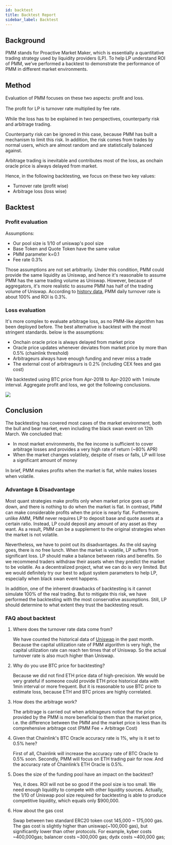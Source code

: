 ```yaml
---
id: backtest
title: Backtest Report
sidebar_label: Backtest
---
```


## Background

PMM stands for Proactive Market Maker, which is essentially a quantitative trading strategy used by liquidity providers (LP). To help LP understand ROI of PMM, we’ve performed a backtest to demonstrate the performance of PMM in different market environments.

## Method

Evaluation of PMM focuses on these two aspects: proﬁt and loss.

The proﬁt for LP is turnover rate multiplied by fee rate.

While the loss has to be explained in two perspectives, counterparty risk and arbitrage trading.

Counterparty risk can be ignored in this case, because PMM has built a mechanism to limit this risk. In addition, the risk comes from trades by normal users, which are almost random and are statistically balanced against.

Arbitrage trading is inevitable and contributes most of the loss, as onchain oracle price is always delayed from market.

Hence, in the following backtesting, we focus on these two key values:

- Turnover rate (profit wise)
- Arbitrage loss (loss wise)

## Backtest

### Profit evaluation

Assumptions:

- Our pool size is 1/10 of uniswap's pool size
- Base Token and Quote Token have the same value
- PMM parameter k=0.1
- Fee rate 0.3%

Those assumptions are not set arbitrarily. Under this condition, PMM could provide the same liquidity as Uniswap, and hence it's reasonable to assume PMM has the same trading volume as Uniswap. However, because of aggregators, it's more realistic to assume PMM has half of the trading volume of Uniswap. According to [history data](https://uniswap.info/pair/0xb4e16d0168e52d35cacd2c6185b44281ec28c9dc), PMM daily turnover rate is about 100% and ROI is 0.3%.

### Loss evaluation

It's more complex to evaluate arbitrage loss, as no PMM-like algorithm has been deployed before. The best alternative is backtest with the most stringent standards. below is the assumptions:

- Onchain oracle price is always delayed from market price
- Oracle price updates whenever deviates from market price by more than 0.5% (chainlink threshold)
- Arbitrageurs always have enough funding and never miss a trade
- The external cost of arbitrageurs is 0.2% (including CEX fees and gas cost)

We backtested using BTC price from Apr-2018 to Apr-2020 with 1 minute interval. Aggregate profit and loss, we got the following conclusions.

![](https://dodoex.github.io/docs/img/dodo_backtest.png)

## Conclusion

The backtesting has covered most cases of the market environment, both the bull and bear market, even including the black swan event on 12th March. We concluded that:

- In most market environments, the fee income is sufficient to cover arbitrage losses and provides a very high rate of return (~80% APR)
- When the market changes volatilely, despite of rises or falls, LP will lose a significant amount of money

In brief, PMM makes proﬁts when the market is flat, while makes losses when volatile.

### Advantage & Disadvantage

Most quant strategies make proﬁts only when market price goes up or down, and there is nothing to do when the market is flat. In contrast, PMM can make considerable proﬁts when the price is nearly flat. Furthermore, unlike AMM, PMM never requires LP to deposit base and quote assets at a certain ratio. Instead, LP could deposit any amount of any asset as they want. As a result, PMM can be a supplement to the original strategies when the market is not volatile.

Nevertheless, we have to point out its disadvantages. As the old saying goes, there is no free lunch. When the market is volatile, LP suffers from significant loss. LP should make a balance between risks and beneﬁts. So we recommend traders withdraw their assets when they predict the market to be volatile. As a decentralized project, what we can do is very limited. But we would deﬁnitely try our best to adjust system parameters to help LP, especially when black swan event happens.

In addition, one of the inherent drawbacks of backtesting is it cannot simulate 100% of the real trading. But to mitigate this risk, we have performed the backtesting with the most conservative assumptions. Still, LP should determine to what extent they trust the backtesting result.

### FAQ about backtest

1. Where does the turnover rate data come from?

   We have counted the historical data of [Uniswap](https://uniswap.info/pair/0xb4e16d0168e52d35cacd2c6185b44281ec28c9dc) in the past month. Because the capital utilization rate of PMM algorithm is very high, the capital utilization rate can reach ten times that of Uniswap. So the actual turnover rate is also much higher than Uniswap.

2. Why do you use BTC price for backtesting?

   Because we did not find ETH price data of high-precision. We would be very grateful if someone could provide ETH price historical data with 1min interval or more frequent. But it is reasonable to use BTC price to estimate loss, because ETH and BTC prices are highly correlated.

3. How does the arbitrage work?

   The arbitrage is carried out when arbitrageurs notice that the price provided by the PMM is more beneficial to them than the market price, i.e. the difference between the PMM and the market price is less than its comprehensive arbitrage cost (PMM Fee + Arbitrage Cost)

4. Given that Chainlink's BTC Oracle accuracy rate is 1%, why is it set to 0.5% here?

   First of all, Chainlink will increase the accuracy rate of BTC Oracle to 0.5% soon. Secondly, PMM will focus on ETH trading pair for now. And the accuracy rate of Chainlink’s ETH Oracle is 0.5%.

5. Does the size of the funding pool have an impact on the backtest?

   Yes, it does. ROI will not be so good if the pool size is too small. We need enough liquidity to compete with other liquidity sources. Actually, the 1/10 of Uniswap pool size required for backtesting is able to produce competitive liquidity, which equals only \$900,000.

6. How about the gas cost

   Swap between two standard ERC20 token cost 145,000 ~ 175,000 gas. The gas cost is slightly higher than uniswap(~100,000 gas), but significantly lower than other protocols. For example, kyber costs ~400,000gas; balancer costs ~300,000 gas; dydx costs ~400,000 gas;
